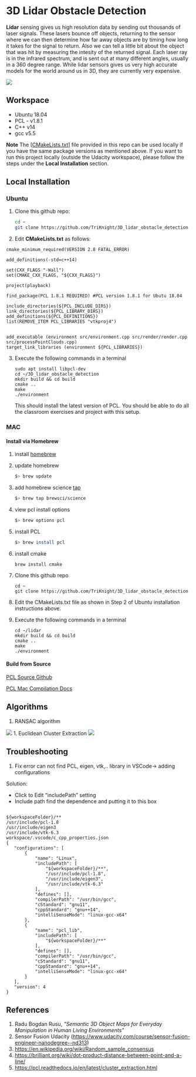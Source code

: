 # 3D Lidar Obstacle Detection




**Lidar** sensing gives us high resolution data by sending out thousands of laser signals. These lasers bounce off objects, returning to the sensor where we can then determine how far away objects are by timing how long it takes for the signal to return. Also we can tell a little bit about the object that was hit by measuring the intesity of the returned signal. Each laser ray is in the infrared spectrum, and is sent out at many different angles, usually in a 360 degree range. While lidar sensors gives us very high accurate models for the world around us in 3D, they are currently very expensive.

[<img src="media/3Dlidar.png"/>](https://www.youtube.com/watch?v=Y0bmX5s6ojk)


## Workspace


* Ubuntu 18.04
* PCL - v1.8.1
* C++ v14
* gcc v5.5

**Note** The [[CMakeLists.txt](https://github.com/udacity/SFND_Lidar_Obstacle_Detection/blob/master/CMakeLists.txt)] file provided in this repo can be used locally if you have the same package versions as mentioned above. If you want to run this project locally (outside the Udacity workspace), please follow the steps under the **Local Installation** section.


## Local Installation

### Ubuntu 

1. Clone this github repo:

   ```sh
   cd ~
   git clone https://github.com/TriKnight/3D_lidar_obstacle_detection
   ```

2.  Edit **CMakeLists.txt** as follows:

   ```
cmake_minimum_required(VERSION 2.8 FATAL_ERROR)

add_definitions(-std=c++14)

set(CXX_FLAGS "-Wall")
set(CMAKE_CXX_FLAGS, "${CXX_FLAGS}")

project(playback)

find_package(PCL 1.8.1 REQUIRED) #PCL version 1.8.1 for Ubutu 18.04

include_directories(${PCL_INCLUDE_DIRS})
link_directories(${PCL_LIBRARY_DIRS})
add_definitions(${PCL_DEFINITIONS})
list(REMOVE_ITEM PCL_LIBRARIES "vtkproj4")


add_executable (environment src/environment.cpp src/render/render.cpp src/processPointClouds.cpp)
target_link_libraries (environment ${PCL_LIBRARIES})
   ```

3. Execute the following commands in a terminal

   ```shell
   sudo apt install libpcl-dev
   cd ~/3D_lidar_obstacle_detection
   mkdir build && cd build
   cmake ..
   make
   ./environment
   ```

   This should install the latest version of PCL. You should be able to do all the classroom exercises and project with this setup.

### MAC

#### Install via Homebrew
1. install [homebrew](https://brew.sh/)
2. update homebrew 
	```bash
	$> brew update
	```
3. add  homebrew science [tap](https://docs.brew.sh/Taps) 
	```bash
	$> brew tap brewsci/science
	```
4. view pcl install options
	```bash
	$> brew options pcl
	```
5. install PCL 
	```bash
	$> brew install pcl
	```
6. install cmake
   ```
   brew install cmake
   ```
7. Clone this github repo

   ```shell
   cd ~
   git clone https://github.com/TriKnight/3D_lidar_obstacle_detection
   ```

8.  Edit the CMakeLists.txt file as shown in Step 2 of Ubuntu installation instructions above.

9. Execute the following commands in a terminal

   ```shell
   cd ~/lidar
   mkdir build && cd build
   cmake ..
   make
   ./environment
   ```

#### Build from Source

[PCL Source Github](https://github.com/PointCloudLibrary/pcl)

[PCL Mac Compilation Docs](https://pcl.readthedocs.io/projects/tutorials/en/latest/compiling_pcl_macosx.html#compiling-pcl-macosx)

## Algorithms
1. RANSAC algorithm
<img src="media/Ransac.png"/>
1. Euclidean Cluster Extraction
<img src="media/Euclidean.png"/>

## Troubleshooting 
1. Fix error can not find PCL, eigen, vtk,.. library in VSCode→ adding configurations

Solution: 

- Click to Edit “includePath” setting
- Include path find the dependence and putting it to this box
```

${workspaceFolder}/**
/usr/include/pcl-1.8
/usr/include/eigen3
/usr/include/vtk-6.3
workspace/.vscode/c_cpp_properties.json
{
   "configurations": [
       {
           "name": "Linux",
           "includePath": [
               "${workspaceFolder}/**",
               "/usr/include/pcl-1.8",
               "/usr/include/eigen3",
               "/usr/include/vtk-6.3"
           ],
           "defines": [],
           "compilerPath": "/usr/bin/gcc",
           "cStandard": "gnu11",
           "cppStandard": "gnu++14",
           "intelliSenseMode": "linux-gcc-x64"
       },
       {
           "name": "pcl_lib",
           "includePath": [
               "${workspaceFolder}/**"
           ],
           "defines": [],
           "compilerPath": "/usr/bin/gcc",
           "cStandard": "gnu11",
           "cppStandard": "gnu++14",
           "intelliSenseMode": "linux-gcc-x64"
       }
   ],
   "version": 4
}

```

## References
1. Radu Bogdan Rusu, *"Semantic 3D Object Maps for Everyday Manipulation in Human Living Environments"* 
2. Sensor Fusion Udacity (https://www.udacity.com/course/sensor-fusion-engineer-nanodegree--nd313)
3. https://en.wikipedia.org/wiki/Random_sample_consensus
4. https://brilliant.org/wiki/dot-product-distance-between-point-and-a-line/
5. https://pcl.readthedocs.io/en/latest/cluster_extraction.html